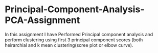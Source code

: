 # Principal-Component-Analysis-PCA-Assignment
In this assignment I have Performed Principal component analysis and perform clustering using first  3 principal component scores (both heirarchial and k mean clustering(scree plot or elbow curve).
